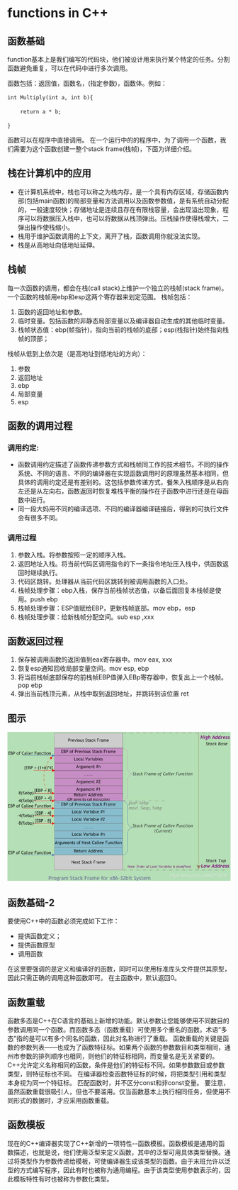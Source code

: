 # functions in C++

## 函数基础
function基本上是我们编写的代码块，他们被设计用来执行某个特定的任务。分割函数避免重复，可以在代码中进行多次调用。

函数包括：返回值，函数名，(指定参数)，函数体。例如：

```
int Multiply(int a, int b){
    
    return a * b;

}
```

函数可以在程序中直接调用。
在一个运行中的的程序中，为了调用一个函数，我们需要为这个函数创建一整个stack frame(栈帧)，下面为详细介绍。
## 栈在计算机中的应用

+ 在计算机系统中，栈也可以称之为栈内存，是一个具有内存区域，存储函数内部(包括main函数)的局部变量和方法调用以及函数参数值，是有系统自动分配的，一般速度较快；存储地址是连续且存在有限栈容量，会出现溢出现象，程序可以将数据压入栈中，也可以将数据从栈顶弹出。压栈操作使得栈增大，二弹出操作使栈缩小。
+ 栈用于维护函数调用的上下文，离开了栈，函数调用你就没法实现。
+ 栈是从高地址向低地址延伸。

## 栈帧

每一次函数的调用，都会在栈(call stack)上维护一个独立的栈帧(stack frame)。
一个函数的栈帧用ebp和esp这两个寄存器来划定范围。
栈帧包括：
1. 函数的返回地址和参数。
2. 临时变量。包括函数的非静态局部变量以及编译器自动生成的其他临时变量。
3. 栈帧状态值：ebp(帧指针)，指向当前的栈帧的底部；esp(栈指针)始终指向栈帧的顶部；

栈帧从低到上依次是（是高地址到低地址的方向）：
1. 参数
2. 返回地址
3. ebp
4. 局部变量
5. esp
   
## 函数的调用过程
### 调用约定:

+ 函数调用约定描述了函数传递参数方式和栈帧同工作的技术细节。不同的操作系统、不同的语言、不同的编译器在实现函数调用时的原理虽然基本相同，但具体的调用约定还是有差别的。这包括参数传递方式，餐朱入栈顺序是从右向左还是从左向右，函数返回时恢复堆栈平衡的操作在子函数中进行还是在母函数中进行。
+ 同一段大妈用不同的编译选项、不同的编译器编译链接后，得到的可执行文件会有很多不同。

### 调用过程

1. 参数入栈。将参数按照一定的顺序入栈。
2. 返回地址入栈。将当前代码区调用指令的下一条指令地址压入栈中，供函数返回时继续执行。
3. 代码区跳转。处理器从当前代码区跳转到被调用函数的入口处。
4. 栈帧处理步骤：ebp入栈，保存当前栈帧状态值，以备后面回复本栈帧是使用。push ebp
5. 栈帧处理步骤：ESP值赋给EBP，更新栈帧底部。mov ebp，esp
6. 栈帧处理步骤：给新栈帧分配空间。sub esp ,xxx
   
## 函数返回过程

1. 保存被调用函数的返回值到eax寄存器中。mov eax, xxx
2. 恢复esp通知回收局部变量空间。mov esp, ebp
3. 将当前栈帧底部保存的前栈帧EBP值弹入EBp寄存器中，恢复出上一个栈帧。pop ebp
4. 弹出当前栈顶元素，从栈中取到返回地址，并跳转到该位置 ret
   
## 图示 
![编程步骤](../img/stackframe.jpg)
## 函数基础-2

要使用C++中的函数必须完成如下工作：
+ 提供函数定义；
+ 提供函数原型
+ 调用函数

在这里要强调的是定义和编译好的函数，同时可以使用标准库头文件提供其原型，因此只需正确的调用这种函数即可。
在主函数中，默认返回0。

## 函数重载 

函数多态是C++在C语言的基础上新增的功能。默认参数让您能够使用不同数目的参数调用同一个函数。而函数多态（函数重载）可使用多个重名的函数。术语“多态”指的是可以有多个同名的函数，因此对名称进行了重载。
函数重载的关键是函数的参数列表——也成为了函数特征标。如果两个函数的参数数目和类型相同，通州市参数的排列顺序也相同，则他们的特征标相同，而变量名是无关紧要的。C++允许定义名称相同的函数，条件是他们的特征标不同。如果参数数目或参数类型，则特征标也不同。
在编译器检查函数特征标的时候，将把类型引用和类型本身视为同一个特征标。
匹配函数时，并不区分const和非const变量。
要注意，虽然函数重载很吸引人，但也不要滥用。仅当函数基本上执行相同任务，但使用不同形式的数据时，才应采用函数重载。

## 函数模板

现在的C++编译器实现了C++新增的一项特性--函数模板。函数模板是通用的函数描述，也就是说，他们使用泛型来定义函数，其中的泛型可用具体类型替换。通过将类型作为参数传递给模板，可使编译器生成该类型的函数。由于末班允许以泛型的方式编写程序，因此有时也被称为通用编程。由于该类型使用参数表示的，因此模板特性有时也被称为参数化类型。